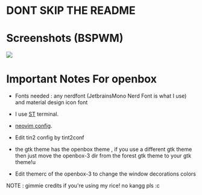 # DONT SKIP THE README 
# Screenshots (BSPWM)

<img src= "https://cdn.discordapp.com/attachments/634005620223377418/889729299224076288/unknown.png"> 

# Important Notes For openbox 

- Fonts needed : any nerdfont (JetbrainsMono Nerd Font is what I use) and material design icon font

- I use [ST](https://github.com/siduck76/st) terminal.
- [neovim config](https://github.com/NvChad/nvchad).

- Edit tin2 config by tint2conf
- the gtk theme has the openbox theme , if  you use a different gtk theme then just move the openbox-3 dir from the forest gtk theme to your gtk theme!u
- Edit themerc of the openbox-3 to change the window decorations colors

NOTE : gimmie credits if you're using my rice! no kangg pls :c 
